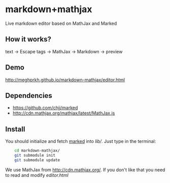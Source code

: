 markdown+mathjax
================
Live markdown editor based on MathJax and Marked


## How it works?

text → Escape tags → MathJax → Markdown → preview


## Demo

http://meghprkh.github.io/markdown-mathjax/editor.html



## Dependencies

- https://github.com/chjj/marked
- http://cdn.mathjax.org/mathjax/latest/MathJax.js


## Install

You should initialize and fetch
[marked](https://github.com/chjj/marked) into _lib/_.
Just type in the terminal:

```bash
    cd markdown-mathjax/
    git submodule init
    git submodule update
```

We use MathJax from http://cdn.mathjax.org/. 
If you don't like that you need to read and modify _editor.html_

